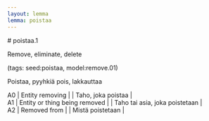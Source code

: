 ```yaml
---
layout: lemma
lemma: poistaa
---
```


<div class="sense">
# <span class="sensename">poistaa.1</span>

<span class="description">Remove, eliminate, delete</span>

(tags: seed:poistaa, model:remove.01)

<span class="description">Poistaa, pyyhkiä pois, lakkauttaa</span>

A0 | Entity removing |   | Taho, joka poistaa |  
A1 | Entity or thing being removed |   | Taho tai asia, joka poistetaan |  
A2 | Removed from |   | Mistä poistetaan |  

</div>

